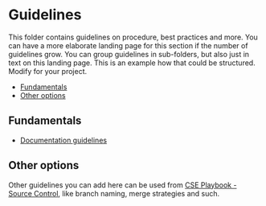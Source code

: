 # Guidelines

This folder contains guidelines on  procedure, best practices and more. You can have a more elaborate landing page for this section if the number of guidelines grow. You can group guidelines in sub-folders, but also just in text on this landing page. This is an example how that could be structured. Modify for your project.

* [Fundamentals](#fundamentals)
* [Other options](#other-options)

## Fundamentals

* [Documentation guidelines](docs-guidelines.md)

## Other options

Other guidelines you can add here can be used from [CSE Playbook - Source Control](https://github.com/microsoft/code-with-engineering-playbook/tree/main/docs/source-control), like branch naming, merge strategies and such.
